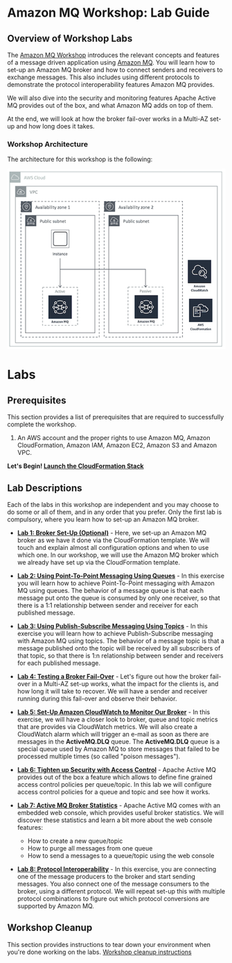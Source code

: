 # Amazon MQ Workshop: Lab Guide

## Overview of Workshop Labs

The [Amazon MQ Workshop](http://aws.amazon.com/events/amazon-mq-workshop) introduces the relevant concepts and features of a message driven application using [Amazon MQ](https://aws.amazon.com/amazon-mq/). You will learn how to set-up an Amazon MQ broker and how to connect senders and receivers to exchange messages. This also includes using different protocols to demonstrate the protocol interoperability features Amazon MQ provides.

We will also dive into the security and monitoring features Apache Active MQ provides out of the box, and what Amazon MQ adds on top of them.  

At the end, we will look at how the broker fail-over works in a Multi-AZ set-up and how long does it takes.  

### Workshop Architecture

The architecture for this workshop is the following:  

![Workshop architecture](/images/workshop-architecture-new.png)

# Labs

## Prerequisites

This section provides a list of prerequisites that are required to successfully complete the workshop.

1. An AWS account and the proper rights to use Amazon MQ, Amazon CloudFormation, Amazon IAM, Amazon EC2, Amazon S3 and Amazon VPC.

**Let's Begin! [Launch the CloudFormation Stack](/labs/lab-setup.md)**

## Lab Descriptions

Each of the labs in this workshop are independent and you may choose to do some or all of them, and in any order that you prefer. Only the first lab is compulsory, where you learn how to set-up an Amazon MQ broker.

* **[Lab 1: Broker Set-Up (Optional)](/labs/lab-1.md)** - Here, we set-up an Amazon MQ broker as we have it done via the CloudFormation template. We will touch and explain almost all configuration options and when to use which one. In our workshop, we will use the Amazon MQ broker which we already have set up via the CloudFormation template.

* **[Lab 2: Using Point-To-Point Messaging Using Queues](/labs/lab-2.md)** - In this exercise you will learn how to achieve Point-To-Point messaging with Amazon MQ using queues. The behavior of a message queue is that each message put onto the queue is consumed by only one receiver, so that there is a 1:1 relationship between sender and receiver for each published message.

* **[Lab 3: Using Publish-Subscribe Messaging Using Topics](/labs/lab-3.md)** - In this exercise you will learn how to achieve Publish-Subscribe messaging with Amazon MQ using topics. The behavior of a message topic is that a message published onto the topic will be received by all subscribers of that topic, so that there is 1:n relationship between sender and receivers for each published message.

* **[Lab 4: Testing a Broker Fail-Over](/labs/lab-4.md)** - Let's figure out how the broker fail-over in a Multi-AZ set-up works, what the impact for the clients is, and how long it will take to recover. We will have a sender and receiver running during this fail-over and observe their behavior.  

* **[Lab 5: Set-Up Amazon CloudWatch to Monitor Our Broker](/labs/lab-5.md)** - In this exercise, we will have a closer look to broker, queue and topic metrics that are provides via CloudWatch metrics. We will also create a CloudWatch alarm which will trigger an e-mail as soon as there are messages in the **ActiveMQ.DLQ** queue. The **ActiveMQ.DLQ** queue is a special queue used by Amazon MQ to store messages that failed to be processed multiple times (so called "poison messages").  

* **[Lab 6: Tighten up Security with Access Control](/labs/lab-6.md)** - Apache Active MQ provides out of the box a feature which allows to define fine grained access control policies per queue/topic. In this lab we will configure access control policies for a queue and topic and see how it works. 

* **[Lab 7: Active MQ Broker Statistics](/labs/lab-7.md)** - Apache Active MQ comes with an embedded web console, which provides useful broker statistics. We will discover these statistics and learn a bit more about the web console features:
  * How to create a new queue/topic
  * How to purge all messages from one queue
  * How to send a messages to a queue/topic using the web console

* **[Lab 8: Protocol Interoperability](/labs/lab-8.md)** - In this exercise, you are connecting one of the message producers to the broker and start sending messages. You also connect one of the message consumers to the broker, using a different protocol. We will repeat set-up this with multiple protocol combinations to figure out which protocol conversions are supported by Amazon MQ.


## Workshop Cleanup

This section provides instructions to tear down your environment when you're done working on the labs. [Workshop cleanup instructions](/labs/lab-cleanup.md)
